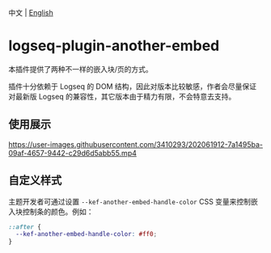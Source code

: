 中文 | [English](README.en.md)

# logseq-plugin-another-embed

本插件提供了两种不一样的嵌入块/页的方式。

插件十分依赖于 Logseq 的 DOM 结构，因此对版本比较敏感，作者会尽量保证对最新版 Logseq 的兼容性，其它版本由于精力有限，不会特意去支持。

## 使用展示

https://user-images.githubusercontent.com/3410293/202061912-7a1495ba-09af-4657-9442-c29d6d5abb55.mp4

## 自定义样式

主题开发者可通过设置 `--kef-another-embed-handle-color` CSS 变量来控制嵌入块控制条的颜色。例如：

```css
::after {
  --kef-another-embed-handle-color: #ff0;
}
```
